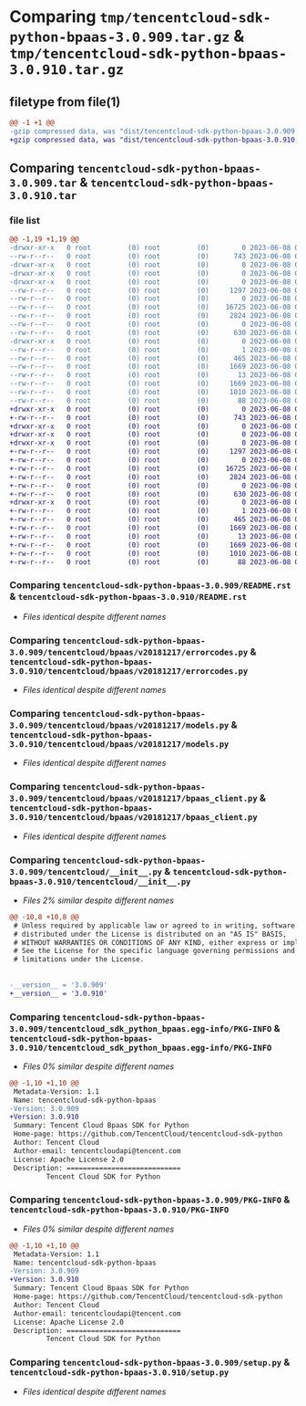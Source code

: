 # Comparing `tmp/tencentcloud-sdk-python-bpaas-3.0.909.tar.gz` & `tmp/tencentcloud-sdk-python-bpaas-3.0.910.tar.gz`

## filetype from file(1)

```diff
@@ -1 +1 @@
-gzip compressed data, was "dist/tencentcloud-sdk-python-bpaas-3.0.909.tar", last modified: Thu Jun  8 00:18:36 2023, max compression
+gzip compressed data, was "dist/tencentcloud-sdk-python-bpaas-3.0.910.tar", last modified: Thu Jun  8 09:03:47 2023, max compression
```

## Comparing `tencentcloud-sdk-python-bpaas-3.0.909.tar` & `tencentcloud-sdk-python-bpaas-3.0.910.tar`

### file list

```diff
@@ -1,19 +1,19 @@
-drwxr-xr-x   0 root         (0) root         (0)        0 2023-06-08 00:18:36.000000 tencentcloud-sdk-python-bpaas-3.0.909/
--rw-r--r--   0 root         (0) root         (0)      743 2023-06-08 00:18:36.000000 tencentcloud-sdk-python-bpaas-3.0.909/README.rst
-drwxr-xr-x   0 root         (0) root         (0)        0 2023-06-08 00:18:36.000000 tencentcloud-sdk-python-bpaas-3.0.909/tencentcloud/
-drwxr-xr-x   0 root         (0) root         (0)        0 2023-06-08 00:18:36.000000 tencentcloud-sdk-python-bpaas-3.0.909/tencentcloud/bpaas/
-drwxr-xr-x   0 root         (0) root         (0)        0 2023-06-08 00:18:36.000000 tencentcloud-sdk-python-bpaas-3.0.909/tencentcloud/bpaas/v20181217/
--rw-r--r--   0 root         (0) root         (0)     1297 2023-06-08 00:18:36.000000 tencentcloud-sdk-python-bpaas-3.0.909/tencentcloud/bpaas/v20181217/errorcodes.py
--rw-r--r--   0 root         (0) root         (0)        0 2023-06-08 00:18:36.000000 tencentcloud-sdk-python-bpaas-3.0.909/tencentcloud/bpaas/v20181217/__init__.py
--rw-r--r--   0 root         (0) root         (0)    16725 2023-06-08 00:18:36.000000 tencentcloud-sdk-python-bpaas-3.0.909/tencentcloud/bpaas/v20181217/models.py
--rw-r--r--   0 root         (0) root         (0)     2824 2023-06-08 00:18:36.000000 tencentcloud-sdk-python-bpaas-3.0.909/tencentcloud/bpaas/v20181217/bpaas_client.py
--rw-r--r--   0 root         (0) root         (0)        0 2023-06-08 00:18:36.000000 tencentcloud-sdk-python-bpaas-3.0.909/tencentcloud/bpaas/__init__.py
--rw-r--r--   0 root         (0) root         (0)      630 2023-06-08 00:18:36.000000 tencentcloud-sdk-python-bpaas-3.0.909/tencentcloud/__init__.py
-drwxr-xr-x   0 root         (0) root         (0)        0 2023-06-08 00:18:36.000000 tencentcloud-sdk-python-bpaas-3.0.909/tencentcloud_sdk_python_bpaas.egg-info/
--rw-r--r--   0 root         (0) root         (0)        1 2023-06-08 00:18:36.000000 tencentcloud-sdk-python-bpaas-3.0.909/tencentcloud_sdk_python_bpaas.egg-info/dependency_links.txt
--rw-r--r--   0 root         (0) root         (0)      465 2023-06-08 00:18:36.000000 tencentcloud-sdk-python-bpaas-3.0.909/tencentcloud_sdk_python_bpaas.egg-info/SOURCES.txt
--rw-r--r--   0 root         (0) root         (0)     1669 2023-06-08 00:18:36.000000 tencentcloud-sdk-python-bpaas-3.0.909/tencentcloud_sdk_python_bpaas.egg-info/PKG-INFO
--rw-r--r--   0 root         (0) root         (0)       13 2023-06-08 00:18:36.000000 tencentcloud-sdk-python-bpaas-3.0.909/tencentcloud_sdk_python_bpaas.egg-info/top_level.txt
--rw-r--r--   0 root         (0) root         (0)     1669 2023-06-08 00:18:36.000000 tencentcloud-sdk-python-bpaas-3.0.909/PKG-INFO
--rw-r--r--   0 root         (0) root         (0)     1010 2023-06-08 00:18:36.000000 tencentcloud-sdk-python-bpaas-3.0.909/setup.py
--rw-r--r--   0 root         (0) root         (0)       88 2023-06-08 00:18:36.000000 tencentcloud-sdk-python-bpaas-3.0.909/setup.cfg
+drwxr-xr-x   0 root         (0) root         (0)        0 2023-06-08 09:03:47.000000 tencentcloud-sdk-python-bpaas-3.0.910/
+-rw-r--r--   0 root         (0) root         (0)      743 2023-06-08 09:03:47.000000 tencentcloud-sdk-python-bpaas-3.0.910/README.rst
+drwxr-xr-x   0 root         (0) root         (0)        0 2023-06-08 09:03:47.000000 tencentcloud-sdk-python-bpaas-3.0.910/tencentcloud/
+drwxr-xr-x   0 root         (0) root         (0)        0 2023-06-08 09:03:47.000000 tencentcloud-sdk-python-bpaas-3.0.910/tencentcloud/bpaas/
+drwxr-xr-x   0 root         (0) root         (0)        0 2023-06-08 09:03:47.000000 tencentcloud-sdk-python-bpaas-3.0.910/tencentcloud/bpaas/v20181217/
+-rw-r--r--   0 root         (0) root         (0)     1297 2023-06-08 09:03:47.000000 tencentcloud-sdk-python-bpaas-3.0.910/tencentcloud/bpaas/v20181217/errorcodes.py
+-rw-r--r--   0 root         (0) root         (0)        0 2023-06-08 09:03:47.000000 tencentcloud-sdk-python-bpaas-3.0.910/tencentcloud/bpaas/v20181217/__init__.py
+-rw-r--r--   0 root         (0) root         (0)    16725 2023-06-08 09:03:47.000000 tencentcloud-sdk-python-bpaas-3.0.910/tencentcloud/bpaas/v20181217/models.py
+-rw-r--r--   0 root         (0) root         (0)     2824 2023-06-08 09:03:47.000000 tencentcloud-sdk-python-bpaas-3.0.910/tencentcloud/bpaas/v20181217/bpaas_client.py
+-rw-r--r--   0 root         (0) root         (0)        0 2023-06-08 09:03:47.000000 tencentcloud-sdk-python-bpaas-3.0.910/tencentcloud/bpaas/__init__.py
+-rw-r--r--   0 root         (0) root         (0)      630 2023-06-08 09:03:47.000000 tencentcloud-sdk-python-bpaas-3.0.910/tencentcloud/__init__.py
+drwxr-xr-x   0 root         (0) root         (0)        0 2023-06-08 09:03:47.000000 tencentcloud-sdk-python-bpaas-3.0.910/tencentcloud_sdk_python_bpaas.egg-info/
+-rw-r--r--   0 root         (0) root         (0)        1 2023-06-08 09:03:47.000000 tencentcloud-sdk-python-bpaas-3.0.910/tencentcloud_sdk_python_bpaas.egg-info/dependency_links.txt
+-rw-r--r--   0 root         (0) root         (0)      465 2023-06-08 09:03:47.000000 tencentcloud-sdk-python-bpaas-3.0.910/tencentcloud_sdk_python_bpaas.egg-info/SOURCES.txt
+-rw-r--r--   0 root         (0) root         (0)     1669 2023-06-08 09:03:47.000000 tencentcloud-sdk-python-bpaas-3.0.910/tencentcloud_sdk_python_bpaas.egg-info/PKG-INFO
+-rw-r--r--   0 root         (0) root         (0)       13 2023-06-08 09:03:47.000000 tencentcloud-sdk-python-bpaas-3.0.910/tencentcloud_sdk_python_bpaas.egg-info/top_level.txt
+-rw-r--r--   0 root         (0) root         (0)     1669 2023-06-08 09:03:47.000000 tencentcloud-sdk-python-bpaas-3.0.910/PKG-INFO
+-rw-r--r--   0 root         (0) root         (0)     1010 2023-06-08 09:03:47.000000 tencentcloud-sdk-python-bpaas-3.0.910/setup.py
+-rw-r--r--   0 root         (0) root         (0)       88 2023-06-08 09:03:47.000000 tencentcloud-sdk-python-bpaas-3.0.910/setup.cfg
```

### Comparing `tencentcloud-sdk-python-bpaas-3.0.909/README.rst` & `tencentcloud-sdk-python-bpaas-3.0.910/README.rst`

 * *Files identical despite different names*

### Comparing `tencentcloud-sdk-python-bpaas-3.0.909/tencentcloud/bpaas/v20181217/errorcodes.py` & `tencentcloud-sdk-python-bpaas-3.0.910/tencentcloud/bpaas/v20181217/errorcodes.py`

 * *Files identical despite different names*

### Comparing `tencentcloud-sdk-python-bpaas-3.0.909/tencentcloud/bpaas/v20181217/models.py` & `tencentcloud-sdk-python-bpaas-3.0.910/tencentcloud/bpaas/v20181217/models.py`

 * *Files identical despite different names*

### Comparing `tencentcloud-sdk-python-bpaas-3.0.909/tencentcloud/bpaas/v20181217/bpaas_client.py` & `tencentcloud-sdk-python-bpaas-3.0.910/tencentcloud/bpaas/v20181217/bpaas_client.py`

 * *Files identical despite different names*

### Comparing `tencentcloud-sdk-python-bpaas-3.0.909/tencentcloud/__init__.py` & `tencentcloud-sdk-python-bpaas-3.0.910/tencentcloud/__init__.py`

 * *Files 2% similar despite different names*

```diff
@@ -10,8 +10,8 @@
 # Unless required by applicable law or agreed to in writing, software
 # distributed under the License is distributed on an "AS IS" BASIS,
 # WITHOUT WARRANTIES OR CONDITIONS OF ANY KIND, either express or implied.
 # See the License for the specific language governing permissions and
 # limitations under the License.
 
 
-__version__ = '3.0.909'
+__version__ = '3.0.910'
```

### Comparing `tencentcloud-sdk-python-bpaas-3.0.909/tencentcloud_sdk_python_bpaas.egg-info/PKG-INFO` & `tencentcloud-sdk-python-bpaas-3.0.910/tencentcloud_sdk_python_bpaas.egg-info/PKG-INFO`

 * *Files 0% similar despite different names*

```diff
@@ -1,10 +1,10 @@
 Metadata-Version: 1.1
 Name: tencentcloud-sdk-python-bpaas
-Version: 3.0.909
+Version: 3.0.910
 Summary: Tencent Cloud Bpaas SDK for Python
 Home-page: https://github.com/TencentCloud/tencentcloud-sdk-python
 Author: Tencent Cloud
 Author-email: tencentcloudapi@tencent.com
 License: Apache License 2.0
 Description: ============================
         Tencent Cloud SDK for Python
```

### Comparing `tencentcloud-sdk-python-bpaas-3.0.909/PKG-INFO` & `tencentcloud-sdk-python-bpaas-3.0.910/PKG-INFO`

 * *Files 0% similar despite different names*

```diff
@@ -1,10 +1,10 @@
 Metadata-Version: 1.1
 Name: tencentcloud-sdk-python-bpaas
-Version: 3.0.909
+Version: 3.0.910
 Summary: Tencent Cloud Bpaas SDK for Python
 Home-page: https://github.com/TencentCloud/tencentcloud-sdk-python
 Author: Tencent Cloud
 Author-email: tencentcloudapi@tencent.com
 License: Apache License 2.0
 Description: ============================
         Tencent Cloud SDK for Python
```

### Comparing `tencentcloud-sdk-python-bpaas-3.0.909/setup.py` & `tencentcloud-sdk-python-bpaas-3.0.910/setup.py`

 * *Files identical despite different names*

